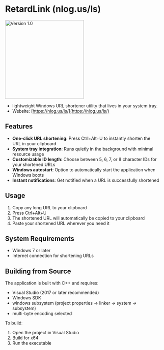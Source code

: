 # RetardLink (nlog.us/ls)

<img src="https://nlog.us/ls/favicon.png" width="256" height="256" alt="Version 1.0">

- lightweight Windows URL shortener utility that lives in your system tray.
- Website: [https://nlog.us/ls/](https://nlog.us/ls/)
  
## Features

- **One-click URL shortening**: Press Ctrl+Alt+U to instantly shorten the URL in your clipboard
- **System tray integration**: Runs quietly in the background with minimal resource usage
- **Customizable ID length**: Choose between 5, 6, 7, or 8 character IDs for your shortened URLs
- **Windows autostart**: Option to automatically start the application when Windows boots
- **Instant notifications**: Get notified when a URL is successfully shortened

## Usage

1. Copy any long URL to your clipboard
2. Press Ctrl+Alt+U
3. The shortened URL will automatically be copied to your clipboard
4. Paste your shortened URL wherever you need it

## System Requirements

- Windows 7 or later
- Internet connection for shortening URLs

## Building from Source

The application is built with C++ and requires:
- Visual Studio (2017 or later recommended)
- Windows SDK
- windows subsystem (project properties -> linker -> system -> subsystem)
- multi-byte encoding selected

To build:
1. Open the project in Visual Studio
2. Build for x64
3. Run the executable
